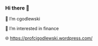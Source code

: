 ### Hi there 👋
🙂 I’m cgodlewski

👀 I’m interested in finance

🌐 https://profcjgodlewski.wordpress.com/

<!---
cgodlewski/cgodlewski is a ✨ special ✨ repository because its `README.md` (this file) appears on your GitHub profile.
You can click the Preview link to take a look at your changes.
--->
